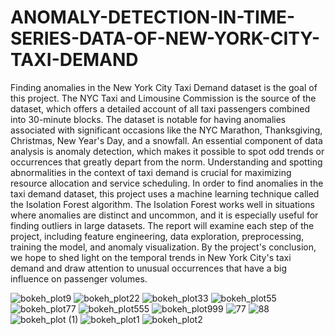 # ANOMALY-DETECTION-IN-TIME-SERIES-DATA-OF-NEW-YORK-CITY-TAXI-DEMAND

Finding anomalies in the New York City Taxi Demand dataset is the goal of this 
project. The NYC Taxi and Limousine Commission is the source of the dataset, 
which offers a detailed account of all taxi passengers combined into 30-minute 
blocks. The dataset is notable for having anomalies associated with significant 
occasions like the NYC Marathon, Thanksgiving, Christmas, New Year's Day, 
and a snowfall. An essential component of data analysis is anomaly detection, 
which makes it possible to spot odd trends or occurrences that greatly depart from 
the norm. Understanding and spotting abnormalities in the context of taxi demand 
is crucial for maximizing resource allocation and service scheduling.
 In order to find anomalies in the taxi demand dataset, this 
project uses a machine learning technique called the Isolation Forest algorithm. 
The Isolation Forest works well in situations where anomalies are distinct and 
uncommon, and it is especially useful for finding outliers in large datasets. The 
report will examine each step of the project, including feature engineering, data 
exploration, preprocessing, training the model, and anomaly visualization. By the 
project's conclusion, we hope to shed light on the temporal trends in New York 
City's taxi demand and draw attention to unusual occurrences that have a big 
influence on passenger volumes.

![bokeh_plot9](https://github.com/Jsujanchowdary/ANOMALY-DETECTION-IN-TIME-SERIES-DATA-OF-NEW-YORK-CITY-TAXI-DEMAND/assets/91127394/5eed8a7d-2caf-47fb-8780-9598a2c8bf41)
![bokeh_plot22](https://github.com/Jsujanchowdary/ANOMALY-DETECTION-IN-TIME-SERIES-DATA-OF-NEW-YORK-CITY-TAXI-DEMAND/assets/91127394/fab29fbf-40cb-43fa-a914-3f2a71977582)
![bokeh_plot33](https://github.com/Jsujanchowdary/ANOMALY-DETECTION-IN-TIME-SERIES-DATA-OF-NEW-YORK-CITY-TAXI-DEMAND/assets/91127394/86f13098-8f15-4e29-9b66-bdb4259a2b9a)
![bokeh_plot55](https://github.com/Jsujanchowdary/ANOMALY-DETECTION-IN-TIME-SERIES-DATA-OF-NEW-YORK-CITY-TAXI-DEMAND/assets/91127394/fd5bb599-03df-4b83-8875-400a08f6b28e)
![bokeh_plot77](https://github.com/Jsujanchowdary/ANOMALY-DETECTION-IN-TIME-SERIES-DATA-OF-NEW-YORK-CITY-TAXI-DEMAND/assets/91127394/e0a840c8-247a-4110-9829-fd9268e3969c)
![bokeh_plot555](https://github.com/Jsujanchowdary/ANOMALY-DETECTION-IN-TIME-SERIES-DATA-OF-NEW-YORK-CITY-TAXI-DEMAND/assets/91127394/96b7ce36-45c8-4d76-b62e-5a150f3e6680)
![bokeh_plot999](https://github.com/Jsujanchowdary/ANOMALY-DETECTION-IN-TIME-SERIES-DATA-OF-NEW-YORK-CITY-TAXI-DEMAND/assets/91127394/ff00e876-71cd-47f7-8d03-4f02e0317712)
![77](https://github.com/Jsujanchowdary/ANOMALY-DETECTION-IN-TIME-SERIES-DATA-OF-NEW-YORK-CITY-TAXI-DEMAND/assets/91127394/4672e755-2d09-40b0-a57c-612bbd7b8be7)
![88](https://github.com/Jsujanchowdary/ANOMALY-DETECTION-IN-TIME-SERIES-DATA-OF-NEW-YORK-CITY-TAXI-DEMAND/assets/91127394/ff69ee5b-bf37-40d7-be95-a0101963807a)
![bokeh_plot (1)](https://github.com/Jsujanchowdary/ANOMALY-DETECTION-IN-TIME-SERIES-DATA-OF-NEW-YORK-CITY-TAXI-DEMAND/assets/91127394/a660d796-45dd-4aa0-9247-463bf53818c9)
![bokeh_plot1](https://github.com/Jsujanchowdary/ANOMALY-DETECTION-IN-TIME-SERIES-DATA-OF-NEW-YORK-CITY-TAXI-DEMAND/assets/91127394/743fd2f7-cba3-45bc-b4ad-4d8f8817b948)
![bokeh_plot2](https://github.com/Jsujanchowdary/ANOMALY-DETECTION-IN-TIME-SERIES-DATA-OF-NEW-YORK-CITY-TAXI-DEMAND/assets/91127394/a33d1521-7679-483f-95bd-13da58614b36)
